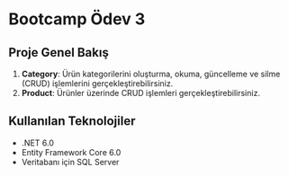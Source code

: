 # Bootcamp Ödev 3

## Proje Genel Bakış

1. **Category**: Ürün kategorilerini oluşturma, okuma, güncelleme ve silme (CRUD) işlemlerini gerçekleştirebilirsiniz.
2. **Product**: Ürünler üzerinde CRUD işlemleri gerçekleştirebilirsiniz.

## Kullanılan Teknolojiler

- .NET 6.0
- Entity Framework Core 6.0
- Veritabanı için SQL Server
